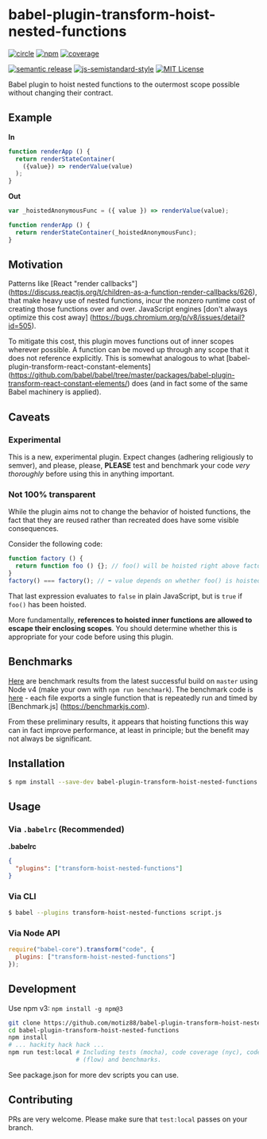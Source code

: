 # babel-plugin-transform-hoist-nested-functions
[![circle][circle-image]][circle-url]
[![npm][npm-image]][npm-url]
[![coverage][coverage-image]][coverage-url]

[![semantic release][semantic-release-image]][semantic-release-url]
[![js-semistandard-style][semistandard-image]][semistandard-url]
[![MIT License][license-image]][license-url]

Babel plugin to hoist nested functions to the outermost scope possible without changing their
contract.

## Example

**In**

```js
function renderApp () {
  return renderStateContainer(
    ({value}) => renderValue(value)
  );
}
```

**Out**

```js
var _hoistedAnonymousFunc = ({ value }) => renderValue(value);

function renderApp () {
  return renderStateContainer(_hoistedAnonymousFunc);
}
```

## Motivation

Patterns like [React "render callbacks"]
(https://discuss.reactjs.org/t/children-as-a-function-render-callbacks/626),
that make heavy use of nested functions, incur the nonzero runtime cost of creating those
functions over and over. JavaScript engines [don't always optimize this cost away]
(https://bugs.chromium.org/p/v8/issues/detail?id=505).

To mitigate this cost, this plugin moves functions out of inner scopes wherever possible. A
function can be moved up through any scope that it does not reference explicitly. This is somewhat
analogous to what [babel-plugin-transform-react-constant-elements]
(https://github.com/babel/babel/tree/master/packages/babel-plugin-transform-react-constant-elements/)
does (and in fact some of the same Babel machinery is applied).

## Caveats

### Experimental

This is a new, experimental plugin. Expect changes (adhering religiously to semver), and
please, please, **PLEASE** test and benchmark your code _very thoroughly_ before using this in
anything important.

### Not 100% transparent

While the plugin aims not to change the behavior of hoisted functions, the fact that they are
reused rather than recreated does have some visible consequences.

Consider the following code:

```js
function factory () {
  return function foo () {}; // foo() will be hoisted right above factory()
}
factory() === factory(); // ⬅ value depends on whether foo() is hoisted
```

That last expression evaluates to `false` in plain JavaScript, but is `true` if `foo()` has been
hoisted. 

More fundamentally, **references to hoisted inner functions are allowed to escape their enclosing
scopes**. You should determine whether this is appropriate for your code before using this plugin.

## Benchmarks

[Here][benchmark-url] are benchmark results from the latest successful build on `master` using Node
v4 (make your own with `npm run benchmark`). The benchmark code is [here][benchmarks-directory] -
each file exports a single function that is repeatedly run and timed by [Benchmark.js]
(https://benchmarkjs.com).

From these preliminary results, it appears that hoisting functions this way can in fact improve
performance, at least in principle; but the benefit may not always be significant.

## Installation

```sh
$ npm install --save-dev babel-plugin-transform-hoist-nested-functions
```

## Usage

### Via `.babelrc` (Recommended)

**.babelrc**

```json
{
  "plugins": ["transform-hoist-nested-functions"]
}
```

### Via CLI

```sh
$ babel --plugins transform-hoist-nested-functions script.js
```

### Via Node API

```javascript
require("babel-core").transform("code", {
  plugins: ["transform-hoist-nested-functions"]
});
```

## Development

Use npm v3: `npm install -g npm@3`

```sh
git clone https://github.com/motiz88/babel-plugin-transform-hoist-nested-functions
cd babel-plugin-transform-hoist-nested-functions
npm install
# ... hackity hack hack ...
npm run test:local # Including tests (mocha), code coverage (nyc), code style (eslint), type checks
                   # (flow) and benchmarks.  
```

See package.json for more dev scripts you can use.

## Contributing

PRs are very welcome. Please make sure that `test:local` passes on your branch.

[circle-image]: https://img.shields.io/circleci/project/motiz88/babel-plugin-transform-hoist-nested-functions.svg?style=flat-square
[circle-url]: https://circleci.com/gh/motiz88/babel-plugin-transform-hoist-nested-functions
[npm-image]: https://img.shields.io/npm/v/babel-plugin-transform-hoist-nested-functions.svg?style=flat-square
[npm-url]: https://npmjs.org/package/babel-plugin-transform-hoist-nested-functions
[semantic-release-image]: https://img.shields.io/badge/%20%20%F0%9F%93%A6%F0%9F%9A%80-semantic--release-e10079.svg?style=flat-square
[semantic-release-url]: https://github.com/semantic-release/semantic-release
[license-image]: http://img.shields.io/badge/license-MIT-brightgreen.svg?style=flat-square
[license-url]: http://motiz88.mit-license.org/
[semistandard-image]: https://img.shields.io/badge/code%20style-semistandard-brightgreen.svg?style=flat-square
[semistandard-url]: https://github.com/Flet/semistandard
[coverage-image]: https://img.shields.io/codecov/c/github/motiz88/babel-plugin-transform-hoist-nested-functions.svg
[coverage-url]: https://codecov.io/gh/motiz88/babel-plugin-transform-hoist-nested-functions
[benchmark-url]: https://circleci.com/api/v1/project/motiz88/babel-plugin-transform-hoist-nested-functions/latest/artifacts/0/$CIRCLE_ARTIFACTS/benchmark.log?filter=successful&branch=master
[benchmarks-directory]: https://github.com/motiz88/babel-plugin-transform-hoist-nested-functions/tree/master/benchmarks

